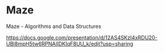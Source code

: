 # Maze
Maze - Algorithms and Data Structures

https://docs.google.com/presentation/d/12AS4SKzI4xRDU20-UBl8mpH5tw6RPNAlIDKIqF8UU_k/edit?usp=sharing
